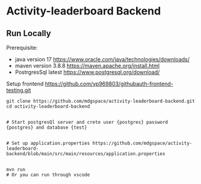 # Activity-leaderboard Backend





## Run Locally

Prerequisite: 
 
 - java version       17      https://www.oracle.com/java/technologies/downloads/
 - maven version      3.8.8    https://maven.apache.org/install.html
 - PostrgresSql       latest    https://www.postgresql.org/download/

 Setup frontend https://github.com/yp969803/githubauth-frontend-testing.git
```
git clone https://github.com/mdgspace/activity-leaderboard-backend.git
cd activity-leaderboard-backend


# Start postgresQl server and crete user {postgres} password {postgres} and database {test}


# Set up application.properties https://github.com/mdgspace/activity-leaderboard-backend/blob/main/src/main/resources/application.properties


mvn run
# Or you can run through vscode
```
